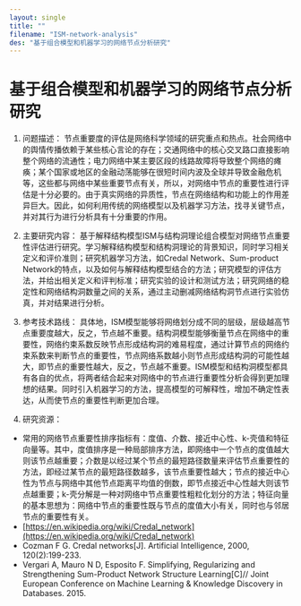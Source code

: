 ```yaml
---
layout: single
title: ""
filename: "ISM-network-analysis"
des: "基于组合模型和机器学习的网络节点分析研究"
---
```

# 基于组合模型和机器学习的网络节点分析研究 #

1. 问题描述：
节点重要度的评估是网络科学领域的研究重点和热点。社会网络中的舆情传播依赖于某些核心言论的存在；交通网络中的核心交叉路口直接影响整个网络的流通性；电力网络中某主要区段的线路故障将导致整个网络的瘫痪；某个国家或地区的金融动荡能够在很短时间内波及全球并导致金融危机等，这些都与网络中某些重要节点有关，所以，对网络中节点的重要性进行评估是十分必要的。由于真实网络的异质性，节点在网络结构和功能上的作用差异巨大。因此，如何利用传统的网络模型以及机器学习方法，找寻关键节点，并对其行为进行分析具有十分重要的作用。

2. 主要研究内容：
基于解释结构模型ISM与结构洞理论组合模型对网络节点重要性评估进行研究。学习解释结构模型和结构洞理论的背景知识，同时学习相关定义和评价准则；研究机器学习方法，如Credal Network、Sum-product Network的特点，以及如何与解释结构模型结合的方法；研究模型的评估方法，并给出相关定义和评判标准；研究实验的设计和测试方法；研究网络的稳定性和网络结构洞数量之间的关系，通过主动删减网络结构洞节点进行实验仿真，并对结果进行分析。

3. 参考技术路线：
具体地，ISM模型能够将网络划分成不同的层级，层级越高节点重要度越大，反之，节点越不重要。结构洞模型能够衡量节点在网络中的重要性，网络约束系数反映节点形成结构洞的难易程度，通过计算节点的网络约束系数来判断节点的重要性，节点网络系数越小则节点形成结构洞的可能性越大，即节点的重要性越大，反之，节点越不重要。ISM模型和结构洞模型都具有各自的优点，将两者结合起来对网络中的节点进行重要性分析会得到更加理想的结果。同时引入机器学习的方法，提高模型的可解释性，增加不确定性表达，从而使节点的重要性判断更加合理。

4. 研究资源：
- 常用的网络节点重要性排序指标有：度值、介数、接近中心性、k-壳值和特征向量等。其中，度值排序是一种局部排序方法，即网络中一个节点的度值越大则该节点越重要；介数是以经过某个节点的最短路径数量来评估节点重要性的方法，即经过某节点的最短路径数越多，该节点重要性越大；节点的接近中心性为节点与网络中其他节点距离平均值的倒数，即节点接近中心性越大则该节点越重要；k-壳分解是一种对网络中节点重要性粗粒化划分的方法；特征向量的基本思想为：网络中节点的重要性既与节点的度值大小有关，同时也与邻居节点的重要性有关。
- [https://en.wikipedia.org/wiki/Credal_network](https://en.wikipedia.org/wiki/Credal_network)
- Cozman F G. Credal networks[J]. Artificial Intelligence, 2000, 120(2):199-233.
- Vergari A, Mauro N D, Esposito F. Simplifying, Regularizing and Strengthening Sum-Product Network Structure Learning[C]// Joint European Conference on Machine Learning & Knowledge Discovery in Databases. 2015.


